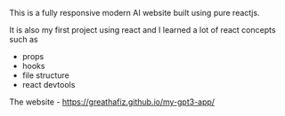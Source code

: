 This is a fully responsive modern AI website built using pure reactjs.

It is also my first project using react and I learned a lot of react concepts such as
+ props
+ hooks
+ file structure
+ react devtools

The website - https://greathafiz.github.io/my-gpt3-app/
